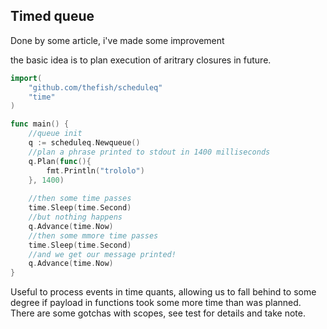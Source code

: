 Timed queue
---

Done by some article, i've made some improvement

the basic idea is to plan execution of aritrary closures in future.

```go
import(
	"github.com/thefish/scheduleq"
	"time"
)

func main() {
	//queue init
	q := scheduleq.Newqueue()
	//plan a phrase printed to stdout in 1400 milliseconds
	q.Plan(func(){
		fmt.Println("trololo")
	}, 1400)
	
	//then some time passes
	time.Sleep(time.Second)
	//but nothing happens
	q.Advance(time.Now)
	//then some mmore time passes
	time.Sleep(time.Second)
	//and we get our message printed! 
	q.Advance(time.Now)
}

```

Useful to process events in time quants, allowing us to fall behind to some degree if payload in functions took some 
more time than was planned. There are some gotchas with scopes, see test for details and take note. 
